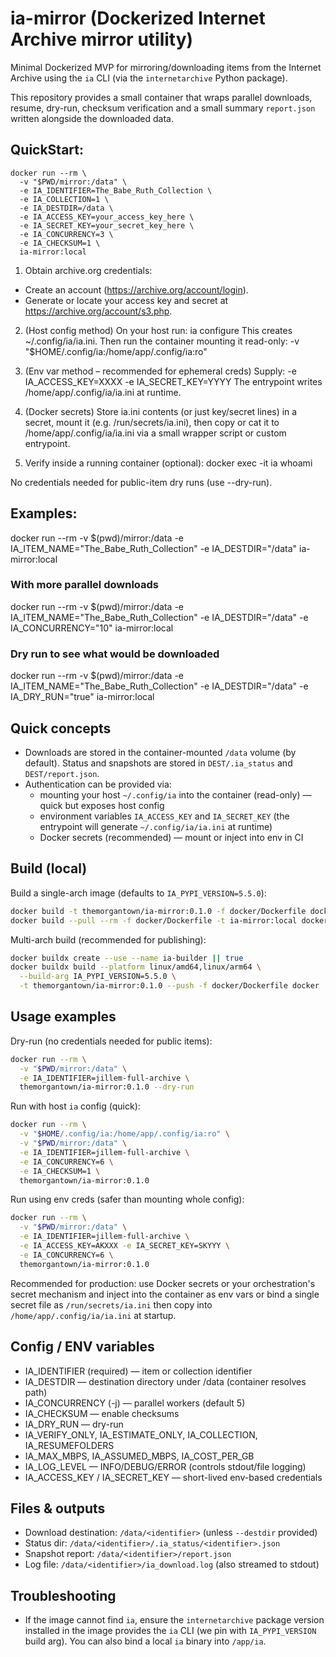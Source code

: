 # ia-mirror (Dockerized Internet Archive mirror utility)

Minimal Dockerized MVP for mirroring/downloading items from the Internet Archive using the `ia` CLI (via the `internetarchive` Python package).

This repository provides a small container that wraps parallel downloads, resume, dry-run, checksum verification and a small summary `report.json` written alongside the downloaded data.

## QuickStart:

```
docker run --rm \
  -v "$PWD/mirror:/data" \
  -e IA_IDENTIFIER=The_Babe_Ruth_Collection \
  -e IA_COLLECTION=1 \
  -e IA_DESTDIR=/data \
  -e IA_ACCESS_KEY=your_access_key_here \
  -e IA_SECRET_KEY=your_secret_key_here \
  -e IA_CONCURRENCY=3 \
  -e IA_CHECKSUM=1 \
  ia-mirror:local
```

1. Obtain archive.org credentials:
  - Create an account (https://archive.org/account/login).
  - Generate or locate your access key and secret at https://archive.org/account/s3.php.

2. (Host config method) On your host run:
  ia configure
  This creates ~/.config/ia/ia.ini. Then run the container mounting it read-only:
  -v "$HOME/.config/ia:/home/app/.config/ia:ro"

3. (Env var method – recommended for ephemeral creds) Supply:
  -e IA_ACCESS_KEY=XXXX -e IA_SECRET_KEY=YYYY
  The entrypoint writes /home/app/.config/ia/ia.ini at runtime.

4. (Docker secrets) Store ia.ini contents (or just key/secret lines) in a secret, mount it (e.g. /run/secrets/ia.ini), then copy or cat it to /home/app/.config/ia/ia.ini via a small wrapper script or custom entrypoint.

5. Verify inside a running container (optional):
  docker exec -it <container> ia whoami

No credentials needed for public-item dry runs (use --dry-run).  

## Examples:

docker run --rm -v $(pwd)/mirror:/data -e IA_ITEM_NAME="The_Babe_Ruth_Collection" -e IA_DESTDIR="/data" ia-mirror:local

### With more parallel downloads
docker run --rm -v $(pwd)/mirror:/data -e IA_ITEM_NAME="The_Babe_Ruth_Collection" -e IA_DESTDIR="/data" -e IA_CONCURRENCY="10" ia-mirror:local

### Dry run to see what would be downloaded
docker run --rm -v $(pwd)/mirror:/data -e IA_ITEM_NAME="The_Babe_Ruth_Collection" -e IA_DESTDIR="/data" -e IA_DRY_RUN="true" ia-mirror:local

## Quick concepts
- Downloads are stored in the container-mounted `/data` volume (by default). Status and snapshots are stored in `DEST/.ia_status` and `DEST/report.json`.
- Authentication can be provided via:
  - mounting your host `~/.config/ia` into the container (read-only) — quick but exposes host config
  - environment variables `IA_ACCESS_KEY` and `IA_SECRET_KEY` (the entrypoint will generate `~/.config/ia/ia.ini` at runtime)
  - Docker secrets (recommended) — mount or inject into env in CI

## Build (local)

Build a single-arch image (defaults to `IA_PYPI_VERSION=5.5.0`):

```bash
docker build -t themorgantown/ia-mirror:0.1.0 -f docker/Dockerfile docker
docker build --pull --rm -f docker/Dockerfile -t ia-mirror:local docker
```

Multi-arch build (recommended for publishing):

```bash
docker buildx create --use --name ia-builder || true
docker buildx build --platform linux/amd64,linux/arm64 \
  --build-arg IA_PYPI_VERSION=5.5.0 \
  -t themorgantown/ia-mirror:0.1.0 --push -f docker/Dockerfile docker
```

## Usage examples

Dry-run (no credentials needed for public items):

```bash
docker run --rm \
  -v "$PWD/mirror:/data" \
  -e IA_IDENTIFIER=jillem-full-archive \
  themorgantown/ia-mirror:0.1.0 --dry-run
```

Run with host `ia` config (quick):

```bash
docker run --rm \
  -v "$HOME/.config/ia:/home/app/.config/ia:ro" \
  -v "$PWD/mirror:/data" \
  -e IA_IDENTIFIER=jillem-full-archive \
  -e IA_CONCURRENCY=6 \
  -e IA_CHECKSUM=1 \
  themorgantown/ia-mirror:0.1.0
```

Run using env creds (safer than mounting whole config):

```bash
docker run --rm \
  -v "$PWD/mirror:/data" \
  -e IA_IDENTIFIER=jillem-full-archive \
  -e IA_ACCESS_KEY=AKXXX -e IA_SECRET_KEY=SKYYY \
  -e IA_CONCURRENCY=6 \
  themorgantown/ia-mirror:0.1.0
```

Recommended for production: use Docker secrets or your orchestration's secret mechanism and inject into the container as env vars or bind a single secret file as `/run/secrets/ia.ini` then copy into `/home/app/.config/ia/ia.ini` at startup.

## Config / ENV variables
- IA_IDENTIFIER (required) — item or collection identifier
- IA_DESTDIR — destination directory under /data (container resolves path)
- IA_CONCURRENCY (-j) — parallel workers (default 5)
- IA_CHECKSUM — enable checksums
- IA_DRY_RUN — dry-run
- IA_VERIFY_ONLY, IA_ESTIMATE_ONLY, IA_COLLECTION, IA_RESUMEFOLDERS
- IA_MAX_MBPS, IA_ASSUMED_MBPS, IA_COST_PER_GB
- IA_LOG_LEVEL — INFO/DEBUG/ERROR (controls stdout/file logging)
- IA_ACCESS_KEY / IA_SECRET_KEY — short-lived env-based credentials

 
## Files & outputs
- Download destination: `/data/<identifier>` (unless `--destdir` provided)
- Status dir: `/data/<identifier>/.ia_status/<identifier>.json`
- Snapshot report: `/data/<identifier>/report.json`
- Log file: `/data/<identifier>/ia_download.log` (also streamed to stdout)

## Troubleshooting
- If the image cannot find `ia`, ensure the `internetarchive` package version installed in the image provides the `ia` CLI (we pin with `IA_PYPI_VERSION` build arg). You can also bind a local `ia` binary into `/app/ia`.
